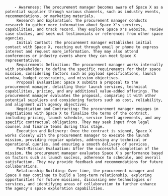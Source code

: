         - Awareness: The procurement manager becomes aware of Space X as a potential supplier through various channels, such as industry events, recommendations, or marketing materials.
         Research and Exploration: The procurement manager conducts research to gather more_information about Space X's services, capabilities, and track record. They explore Space X's website, review case studies, and seek out testimonials or references from other space agencies.
         Initial Contact: The procurement manager establishes initial contact with Space X, reaching out through email or phone to express interest and request more_information. They may also attend conferences or industry events where they can meet Space X representatives.
         Requirements Definition: The procurement manager works internally with stakeholders to define the specific requirements for their space mission, considering factors such as payload specifications, launch window, budget constraints, and mission objectives.
         Proposal Evaluation: Space X submits a proposal to the procurement manager, detailing their launch services, technical capabilities, pricing, and any additional value-added offerings. The procurement manager evaluates the proposal, comparing it with other potential suppliers and considering factors such as cost, reliability, and alignment with agency objectives.
         Negotiation and Contracting: The procurement manager engages in negotiations with Space X to finalize the terms of the contract, including pricing, launch schedule, service level agreements, and any specific contractual obligations. They may seek input from legal counsel and finance teams during this stage.
         Execution and Delivery: Once the contract is signed, Space X works closely with the procurement manager to execute the launch mission, providing regular updates, addressing any technical or operational queries, and ensuring a smooth delivery of services.
         Post-Mission Evaluation: After the successful completion of the mission, the procurement manager evaluates Space X's performance based on factors such as launch success, adherence to schedule, and overall satisfaction. They may provide feedback and recommendations for future collaborations.
         Relationship Building: Over time, the procurement manager and Space X may continue to build a long-term relationship, exploring opportunities for future missions, discussing new technologies or services, and identifying areas of collaboration to further enhance the agency's space exploration capabilities.



